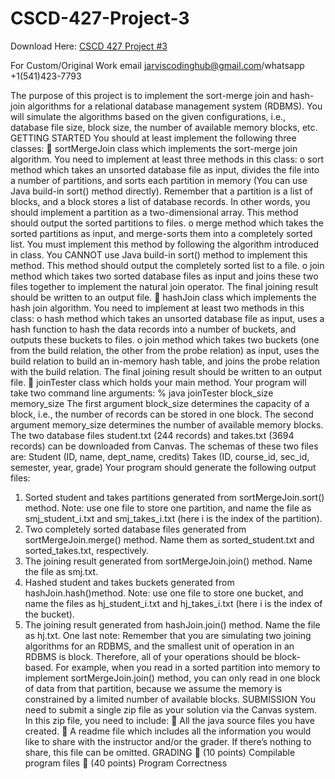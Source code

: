 # CSCD-427-Project-3

Download Here: [CSCD 427 Project #3](https://jarviscodinghub.com/assignment/cscd-427-project-3/)

For Custom/Original Work email jarviscodinghub@gmail.com/whatsapp +1(541)423-7793

The purpose of this project is to implement the sort-merge join and hash-join algorithms for a relational
database management system (RDBMS). You will simulate the algorithms based on the given
configurations, i.e., database file size, block size, the number of available memory blocks, etc.
GETTING STARTED
You should at least implement the following three classes:
 sortMergeJoin class which implements the sort-merge join algorithm. You need to implement at
least three methods in this class:
o sort method which takes an unsorted database file as input, divides the file into a number of
partitions, and sorts each partition in memory (You can use Java build-in sort() method
directly). Remember that a partition is a list of blocks, and a block stores a list of database
records. In other words, you should implement a partition as a two-dimensional array. This
method should output the sorted partitions to files.
o merge method which takes the sorted partitions as input, and merge-sorts them into a
completely sorted list. You must implement this method by following the algorithm
introduced in class. You CANNOT use Java build-in sort() method to implement this
method. This method should output the completely sorted list to a file.
o join method which takes two sorted database files as input and joins these two files together
to implement the natural join operator. The final joining result should be written to an output
file.
 hashJoin class which implements the hash join algorithm. You need to implement at least two
methods in this class:
o hash method which takes an unsorted database file as input, uses a hash function to hash the
data records into a number of buckets, and outputs these buckets to files.
o join method which takes two buckets (one from the build relation, the other from the probe
relation) as input, uses the build relation to build an in-memory hash table, and joins the
probe relation with the build relation. The final joining result should be written to an output
file.
 joinTester class which holds your main method.
Your program will take two command line arguments:
% java joinTester block_size memory_size
The first argument block_size determines the capacity of a block, i.e., the number of records can be
stored in one block. The second argument memory_size determines the number of available memory
blocks. The two database files student.txt (244 records) and takes.txt (3694 records) can be
downloaded from Canvas. The schemas of these two files are:
Student (ID, name, dept_name, credits)
Takes (ID, course_id, sec_id, semester, year, grade)
Your program should generate the following output files:
1) Sorted student and takes partitions generated from sortMergeJoin.sort() method. Note:
use one file to store one partition, and name the file as smj_student_i.txt and
smj_takes_i.txt (here i is the index of the partition).
2) Two completely sorted database files generated from sortMergeJoin.merge() method. Name
them as sorted_student.txt and sorted_takes.txt, respectively.
3) The joining result generated from sortMergeJoin.join() method. Name the file as smj.txt.
4) Hashed student and takes buckets generated from hashJoin.hash()method. Note: use one
file to store one bucket, and name the files as hj_student_i.txt and hj_takes_i.txt (here
i is the index of the bucket).
5) The joining result generated from hashJoin.join() method. Name the file as hj.txt.
One last note: Remember that you are simulating two joining algorithms for an RDBMS, and the smallest
unit of operation in an RDBMS is block. Therefore, all of your operations should be block-based. For
example, when you read in a sorted partition into memory to implement sortMergeJoin.join()
method, you can only read in one block of data from that partition, because we assume the memory is
constrained by a limited number of available blocks.
SUBMISSION
You need to submit a single zip file as your solution via the Canvas system. In this zip file, you need to
include:
 All the java source files you have created.
 A readme file which includes all the information you would like to share with the instructor
and/or the grader. If there’s nothing to share, this file can be omitted.
GRADING
 (10 points) Compilable program files
 (40 points) Program Correctness
